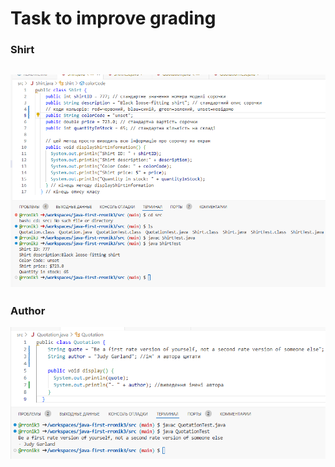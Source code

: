 # Task to improve grading
### Shirt
![alt text](task3.1-1.png)
--
### Author
![alt text](task3.2-1.png)